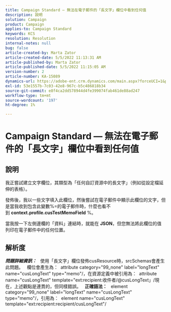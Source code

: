 ```yaml
---
title: Campaign Standard — 無法在電子郵件的「長文字」欄位中看到任何值
description: 說明
solution: Campaign
product: Campaign
applies-to: Campaign Standard
keywords: KCS
resolution: Resolution
internal-notes: null
bug: false
article-created-by: Marta Zator
article-created-date: 5/5/2022 11:13:31 AM
article-published-by: Marta Zator
article-published-date: 5/5/2022 11:15:05 AM
version-number: 2
article-number: KA-15089
dynamics-url: https://adobe-ent.crm.dynamics.com/main.aspx?forceUCI=1&pagetype=entityrecord&etn=knowledgearticle&id=b6827162-64cc-ec11-a7b5-6045bd00dbbc
exl-id: 53e1557b-7c03-42e8-967c-b5c486818b34
source-git-commit: e8f4ca2dd578944d4fe399074fab461de88ad247
workflow-type: tm+mt
source-wordcount: '197'
ht-degree: 1%

---
```


# Campaign Standard — 無法在電子郵件的「長文字」欄位中看到任何值

## 說明


我正嘗試建立文字欄位，其類型為「任何自訂資源中的長文字」（例如從設定檔延伸的表格）。

發佈後，我以一些文字填入此欄位，然後嘗試在電子郵件中顯示此欄位的文字，但是當我收到包含此變數%=的電子郵件時，什麼也看不到 <b>context.profile.cusTestMemoField</b> %。

當我按一下左側邊欄的「資料」連結時，就能在 <b>JSON</b>，但您無法將此欄位的值列印在電子郵件中的任何位置。


## 解析度


<b>*問題詳細資訊：</b>*
 
使用「長文字」欄位發佈cusResource時，srcSchemas會產生此問題。
 
欄位會產生為：  attribute category=&quot;99_none&quot; label=&quot;longText&quot; name=&quot;cusLongText&quot; type=&quot;memo&quot;/，在資源定義中被引用為：  attribute name=&quot;cusLongText&quot; template=&quot;ext:recipient:收件者/@cusLongText」/現在，上述觀點是連貫的，但同樣錯誤。
 
<b>正確語法：</b>
 
element category=&quot;99_none&quot; label=&quot;longText&quot; name=&quot;cusLongText&quot; type=&quot;memo&quot;/，引用為：  element name=&quot;cusLongText&quot; template=&quot;ext:recipient:recipient/cusLongText&quot;/
